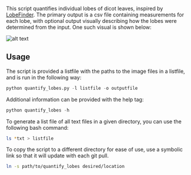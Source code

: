 This script quantifies individual lobes of dicot leaves, inspired by [LobeFinder](https://academic.oup.com/plphys/article/171/4/2331/6115282). The primary output is a csv file containing measurements for each lobe, with optional output visually describing how the lobes were determined from the input. One such visual is shown below:

![alt text](https://github.com/xadams/LobePlotter/blob/master/LobePlotterDiagram.png)

## Usage

The script is provided a listfile with the paths to the image files in a listfile, and is run in the following way:

```python
python quantify_lobes.py -l listfile -o outputfile
```

Additional information can be provided with the help tag:

```python
python quantify_lobes -h
```

To generate a list file of all text files in a given directory, you can use the following bash command:

```bash
ls *txt > listfile
```

To copy the script to a different directory for ease of use, use a symbolic link so that it will update with each git pull.

```bash
ln -s path/to/quantify_lobes desired/location
```
